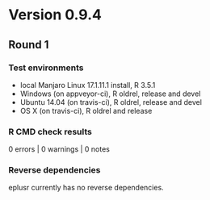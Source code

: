 # Version 0.9.4

## Round 1

### Test environments

* local Manjaro Linux 17.1.11.1 install, R 3.5.1
* Windows (on appveyor-ci), R oldrel, release and devel
* Ubuntu 14.04 (on travis-ci), R oldrel, release and devel
* OS X (on travis-ci), R oldrel and release

### R CMD check results

0 errors | 0 warnings | 0 notes

### Reverse dependencies

eplusr currently has no reverse dependencies.
